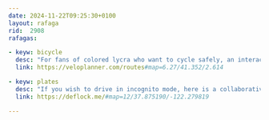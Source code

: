 ```yaml
---
date: 2024-11-22T09:25:30+0100
layout: rafaga
rid:  2908
rafagas:

- keyw: bicycle
  desc: "For fans of colored lycra who want to cycle safely, an interactive map displaying signposted cycling routes throughout Europe is available"
  link: https://veloplanner.com/routes#map=6.27/41.352/2.614

- keyw: plates
  desc: "If you wish to drive in incognito mode, here is a collaborative map showing the locations of automatic number plate readers (ALPR) and their equipment owners"
  link: https://deflock.me/#map=12/37.875190/-122.279819

---
```


